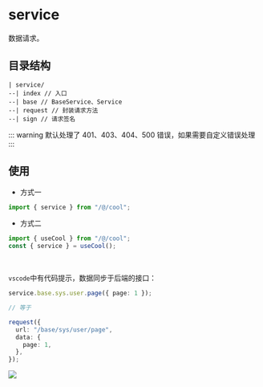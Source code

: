 # service

数据请求。

## 目录结构

```
| service/
--| index // 入口
--| base // BaseService、Service
--| request // 封装请求方法
--| sign // 请求签名
```

::: warning
默认处理了 401、403、404、500 错误，如果需要自定义错误处理
:::

## 使用

- 方式一

```ts
import { service } from "/@/cool";
```

- 方式二

```ts
import { useCool } from "/@/cool";
const { service } = useCool();
```

<br />

`vscode`中有代码提示，数据同步于后端的接口：

```ts
service.base.sys.user.page({ page: 1 });

// 等于

request({
  url: "/base/sys/user/page",
  data: {
    page: 1,
  },
});
```

<img src="/images/service-tip.gif" :style="{
    margin: '0 0 0 -15px'
}" />
